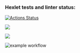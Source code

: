 ### Hexlet tests and linter status:
[![Actions Status](https://github.com/paf-py/python-project-lvl1/workflows/hexlet-check/badge.svg)](https://github.com/paf-py/python-project-lvl1/actions)

<a href="https://codeclimate.com/github/codeclimate/codeclimate/maintainability"><img src="https://api.codeclimate.com/v1/badges/a99a88d28ad37a79dbf6/maintainability" /></a>

<a href="https://codeclimate.com/github/codeclimate/codeclimate/test_coverage"><img src="https://api.codeclimate.com/v1/badges/a99a88d28ad37a79dbf6/test_coverage" /></a>

![example workflow](https://github.com/paf-py/python-project-lvl1/actions/workflows/hellotest.yml/badge.svg)

